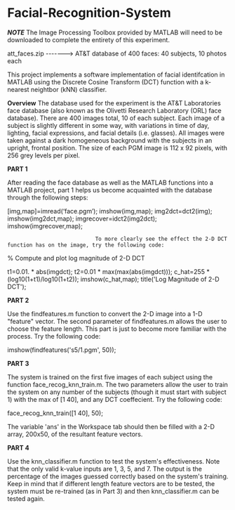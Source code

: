 # Facial-Recognition-System

***NOTE*** The Image Processing Toolbox provided by MATLAB will need to be downloaded to complete the entirety of this experiment. 


att_faces.zip   ------->    AT&T database of 400 faces: 40 subjects, 10 photos each 

This project implements a software implementation of facial identifcation in MATLAB using the Discrete Cosine Transform (DCT) function with a k-nearest neightbor (kNN) classifier.

__Overview__
The database used for the experiment is the AT&T Laboratories face database (also known as the Olivetti Research Laboratory (ORL) face database). There are 400 images total, 10 of each subject. Each image of a subject is slightly different in some way, with variations in time of day, lighting, facial expressions, and facial details (i.e. glasses). All images were taken against a dark homogeneous background with the subjects in an upright, frontal position. The size of each PGM image is 112 x 92 pixels, with 256 grey levels per pixel.


__PART 1__

After reading the face database as well as the MATLAB functions into a MATLAB project, part 1 helps us become acquainted with the database through the following steps:

[img,map]=imread(‘face.pgm’);
imshow(img,map);
img2dct=dct2(img);
imshow(img2dct,map);
imgrecover=idct2(img2dct);
imshow(imgrecover,map);


                                To more clearly see the effect the 2-D DCT function has on the image, try the following code:


% Compute and plot log magnitude of 2-D DCT

t1=0.01. * abs(imgdct); 
t2=0.01 * max(max(abs(imgdct)));
c_hat=255 * (log10(1+t1)/log10(1+t2)); 
imshow(c_hat,map); 
title('Log Magnitude of 2-D DCT');


__PART 2__

Use the findfeatures.m function to convert the 2-D image into a 1-D "feature" vector. The second parameter of findfeatures.m allows the user to choose the feature length. This part is just to become more familiar with the process.
Try the following code:

imshow(findfeatures('s5/1.pgm', 50));



__PART 3__

The system is trained on the first five images of each subject using the function face_recog_knn_train.m. The two parameters allow the user to train the system on any number of the subjects (though it must start with subject 1) with the max of [1 40], and any DCT coeffecient. 
Try the following code:

face_recog_knn_train([1 40], 50);

The variable 'ans' in the Workspace tab should then be filled with a 2-D array, 200x50, of the resultant feature vectors.



__PART 4__

Use the knn_classifier.m function to test the system's effectiveness. Note that the only valid k-value inputs are 1, 3, 5, and 7. The output is the percentage of the images  guessed correctly based on the system's training. Keep in mind that if different length feature vectors are to be tested, the system must be re-trained (as in Part 3) and then knn_classifier.m can be tested again.










